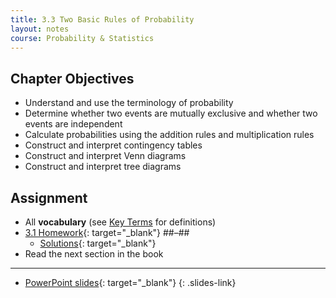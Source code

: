 ```yaml
---
title: 3.3 Two Basic Rules of Probability
layout: notes
course: Probability & Statistics
---
```


## Chapter Objectives

- Understand and use the terminology of probability
- Determine whether two events are mutually exclusive and whether two events are independent
- Calculate probabilities using the addition rules and multiplication rules
- Construct and interpret contingency tables
- Construct and interpret Venn diagrams
- Construct and interpret tree diagrams

## Assignment

- All **vocabulary** (see [Key Terms](https://openstax.org/books/statistics/pages/3-key-terms) for definitions)
- [3.1 Homework](){: target="_blank"} ##–##
  - [Solutions](https://manville.instructure.com/courses/5660/files?preview=780645){: target="_blank"}
- Read the next section in the book

---

- [PowerPoint slides](){: target="_blank"}
{: .slides-link}
